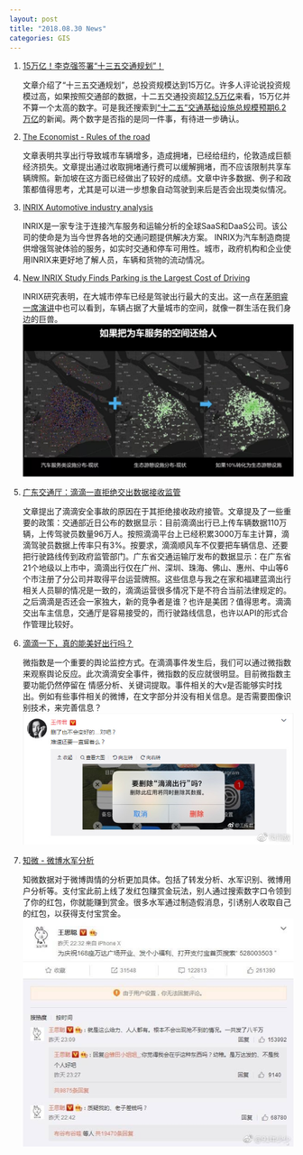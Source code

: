 ```yaml
---
layout: post
title: "2018.08.30 News"
categories: GIS
---
```


1. [15万亿！李克强签署“十三五交通规划”！](https://mp.weixin.qq.com/s/kXdaRCTiCaV1LxStoXC1QQ)

    文章介绍了“十三五交通规划”，总投资规模达到15万亿。许多人评论说投资规模过高，如果按照交通部的数据，十二五交通投资超[12.5万亿](http://finance.people.com.cn/n1/2015/1228/c1004-27985139.html)来看，15万亿并不算一个太高的数字。可是我还搜索到[“十二五”交通基础设施总规模预期6.2万亿](http://finance.eastmoney.com/news/1350,20110526138523237.html)的新闻。两个数字是否指的是同一件事，有待进一步确认。

2. [The Economist - Rules of the road](https://www.economist.com/node/21748807?frsc=dg%7Ce)

    文章表明共享出行导致城市车辆增多，造成拥堵，已经给纽约，伦敦造成巨额经济损失。文章提出通过收取拥堵通行费可以缓解拥堵，而不应该限制共享车辆牌照。新加坡在这方面已经做出了较好的成绩。文章中许多数据、例子和政策都值得思考，尤其是可以进一步想象自动驾驶到来后是否会出现类似情况。

3. [INRIX Automotive industry analysis](http://inrix.com/industries/automotive/)

    INRIX是一家专注于连接汽车服务和运输分析的全球SaaS和DaaS公司。该公司的使命是为当今世界各地的交通问题提供解决方案。 INRIX为汽车制造商提供增强驾驶体验的服务，如实时交通和停车可用性。城市，政府机构和企业使用INRIX来更好地了解人员，车辆和货物的流动情况。

4. [New INRIX Study Finds Parking is the Largest Cost of Driving](http://inrix.com/press-releases/cod-us/)

    INRIX研究表明，在大城市停车已经是驾驶出行最大的支出。这一点在[茅明睿一席演讲](https://mp.weixin.qq.com/s/x4eMN_Y9PDg3H3QoFLFOXw)中也可以看到，车辆占据了大量城市的空间，就像一群生活在我们身边的巨兽。
    ![](/img/city_car.jpg)

5. [广东交通厅：滴滴一直拒绝交出数据接收监管](https://mp.weixin.qq.com/s/ZTDr3l7u95XdHbP7WHSzUw)

    文章提出了滴滴安全事故的原因在于其拒绝接收政府接管。文章提及了一些重要的政策：交通部近日公布的数据显示：目前滴滴出行已上传车辆数据110万辆，上传驾驶员数量96万人。按照滴滴平台上已经积累3000万车主计算，滴滴驾驶员数据上传率只有3%。按要求，滴滴顺风车不仅要把车辆信息、还要把行驶路线传到政府监管部门。广东省交通运输厅发布的数据显示：在广东省21个地级以上市中，滴滴出行仅在广州、深圳、珠海、佛山、惠州、中山等6个市注册了分公司并取得平台运营牌照。这些信息与我之在家和福建蓝滴出行相关人员聊的情况是一致的，滴滴运营很多情况下是不符合当前法律规定的。之后滴滴是否还会一家独大，新的竞争者是谁？也许是美团？值得思考。滴滴交出车主信息，交通厅是容易接受的，而行驶路线信息，也许以API的形式合作管理比较好。

6. [滴滴一下，真的能美好出行吗？](https://www.weibo.com/ttarticle/p/show?id=2309404278371973464513)

    微指数是一个重要的舆论监控方式。在滴滴事件发生后，我们可以通过微指数来观察舆论反应。此次滴滴安全事件，微指数的反应就很明显。目前微指数主要功能仍然停留在 情感分析、关键词提取。事件相关的大v是否能够实时找出。例如有些事件相关的微博，在文字部分并没有相关信息。是否需要图像识别技术，来完善信息？
    ![](/img/didi.jpg)

7. [知微 - 微博水军分析](https://mp.weixin.qq.com/s?__biz=MzAwNzIwNDM0Mw==&mid=2651520672&idx=1&sn=f9f31c118d8c7dbe8d9679dd1b6a0938&chksm=80ffe238b7886b2e58d964834e0557afaf338cb4315758ffd43c576cb613127bb9a7a1f89502&token=1485921643&lang=zh_CN#rd)

    知微数据对于微博舆情的分析更加具体。包括了转发分析、水军识别、微博用户分析等。支付宝此前上线了发红包赚赏金玩法，别人通过搜索数字口令领到了你的红包，你就能赚到赏金。很多水军通过制造假消息，引诱别人收取自己的红包，以获得支付宝赏金。
    ![](/img/weibo_shuijun.jpeg)